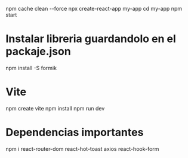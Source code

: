 npm cache clean --force
npx create-react-app my-app
cd my-app
npm start

# Instalar libreria guardandolo en el packaje.json
npm install -S formik

# Vite
npm create vite
npm install
npm run dev

# Dependencias importantes
npm i react-router-dom react-hot-toast axios react-hook-form